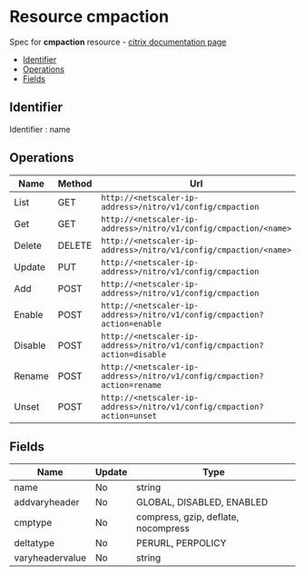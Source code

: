 # Resource cmpaction

Spec for **cmpaction** resource - [citrix documentation page](https://developer-docs.citrix.com/projects/netscaler-nitro-api/en/11.0/configuration/compression/cmpaction/cmpaction/)

- [Identifier](#identifier)
- [Operations](#operations)
- [Fields](#fields)

## Identifier

Identifier : name

## Operations

| Name | Method | Url |
|----|----|----|
| List | GET | `http://<netscaler-ip-address>/nitro/v1/config/cmpaction` |
| Get | GET | `http://<netscaler-ip-address>/nitro/v1/config/cmpaction/<name>` |
| Delete | DELETE | `http://<netscaler-ip-address>/nitro/v1/config/cmpaction/<name>` |
| Update | PUT | `http://<netscaler-ip-address>/nitro/v1/config/cmpaction` |
| Add | POST | `http://<netscaler-ip-address>/nitro/v1/config/cmpaction` |
| Enable | POST | `http://<netscaler-ip-address>/nitro/v1/config/cmpaction?action=enable` |
| Disable | POST | `http://<netscaler-ip-address>/nitro/v1/config/cmpaction?action=disable` |
| Rename | POST | `http://<netscaler-ip-address>/nitro/v1/config/cmpaction?action=rename` |
| Unset | POST | `http://<netscaler-ip-address>/nitro/v1/config/cmpaction?action=unset` |

## Fields

| Name | Update | Type |
|----|----|----|
| name | No | string |
| addvaryheader | No | GLOBAL, DISABLED, ENABLED |
| cmptype | No | compress, gzip, deflate, nocompress |
| deltatype | No | PERURL, PERPOLICY |
| varyheadervalue | No | string |

